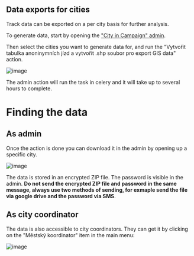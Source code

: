 Data exports for cities
-----------------------

Track data can be exported on a per city basis for further analysis.

To generate data, start by opening the ["City in Campaign" admin](https://dpnk.dopracenakole.cz/admin/dpnk/cityincampaign/).

Then select the cities you want to generate data for, and run the "Vytvořit tabulka anoninymních jízd a vytvořit .shp soubor pro export GIS data" action.

![image](https://user-images.githubusercontent.com/1391608/176537849-a75652ed-f5bb-41c1-8500-e5755fff671e.png)

The admin action will run the task in celery and it will take up to several hours to complete.

Finding the data
================

As admin
--------

Once the action is done you can download it in the admin by opening up a specific city.

![image](https://user-images.githubusercontent.com/1391608/176538832-92f39e9f-d6d2-430a-a917-15e656e577cf.png)

The data is stored in an encrypted ZIP file. The password is visible in the admin. **Do not send the encrypted ZIP file and password in the same message, always use two methods of sending, for exmaple send the file via google drive and the password via SMS**.

As city coordinator
-------------------

The data is also accessible to city coordinators. They can get it by clicking on the "Městský koordinator" item in the main menu:

![image](https://user-images.githubusercontent.com/1391608/176545395-e20a03f4-ccca-440f-826b-187d877d764e.png)


